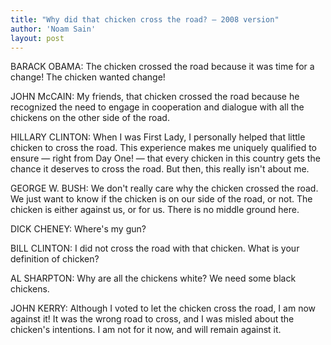 ```yaml
---
title: "Why did that chicken cross the road? — 2008 version"
author: 'Noam Sain'
layout: post
---
```


BARACK OBAMA: The chicken crossed the road because it was time for a change! The chicken wanted change!

JOHN McCAIN: My friends, that chicken crossed the road because he recognized the need to engage in cooperation and dialogue with all the chickens on the other side of the road.

HILLARY CLINTON: When I was First Lady, I personally helped that little chicken to cross the road. This experience makes me uniquely qualified to ensure — right from Day One! — that every chicken in this country gets the chance it deserves to cross the road. But then, this really isn't about me.

GEORGE W. BUSH: We don't really care why the chicken crossed the road. We just want to know if the chicken is on our side of the road, or not. The chicken is either against us, or for us. There is no middle ground here.

DICK CHENEY: Where's my gun?

BILL CLINTON: I did not cross the road with that chicken. What is your definition of chicken?

AL SHARPTON: Why are all the chickens white? We need some black chickens.

JOHN KERRY: Although I voted to let the chicken cross the road, I am now against it! It was the wrong road to cross, and I was misled about the chicken's intentions. I am not for it now, and will remain against it.
